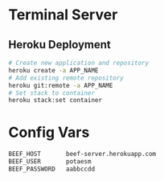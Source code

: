 # Terminal Server
## Heroku Deployment
```bash
# Create new application and repository
heroku create -a APP_NAME
# Add existing remote repository
heroku git:remote -a APP_NAME
# Set stack to container
heroku stack:set container
```
# Config Vars
```bash
BEEF_HOST       beef-server.herokuapp.com
BEEF_USER       potaesm
BEEF_PASSWORD   aabbccdd
```